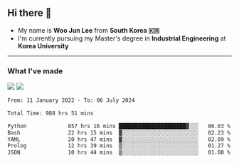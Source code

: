 ## Hi there 👋

- My name is **Woo Jun Lee** from **South Korea 🇰🇷**
- I'm currently pursuing my Master's degree in **Industrial Engineering** at **Korea University**

---

### What I've made

<a href="https://share.streamlit.io/tomtom1103/kuiai_hackathon_2022/main/JL_app.py"><img src="https://img.shields.io/badge/Journey Lee-161B22?style=for-the-badge&logo=streamlit&logoColor=FF4B4B"/></a> <a href="https://jeon-100.github.io/Dangzang/"><img src="https://img.shields.io/badge/당신을 위한 장학금, 당장!-161B22?style=for-the-badge&logo=react&logoColor=#61DAFB"/></a>

<!--START_SECTION:waka-->

```txt
From: 11 January 2022 - To: 06 July 2024

Total Time: 988 hrs 51 mins

Python             857 hrs 16 mins █████████████████████▓░░░   86.03 %
Bash               22 hrs 15 mins  ▓░░░░░░░░░░░░░░░░░░░░░░░░   02.23 %
YAML               20 hrs 47 mins  ▓░░░░░░░░░░░░░░░░░░░░░░░░   02.09 %
Prolog             12 hrs 39 mins  ▒░░░░░░░░░░░░░░░░░░░░░░░░   01.27 %
JSON               10 hrs 44 mins  ▒░░░░░░░░░░░░░░░░░░░░░░░░   01.08 %
```

<!--END_SECTION:waka-->
